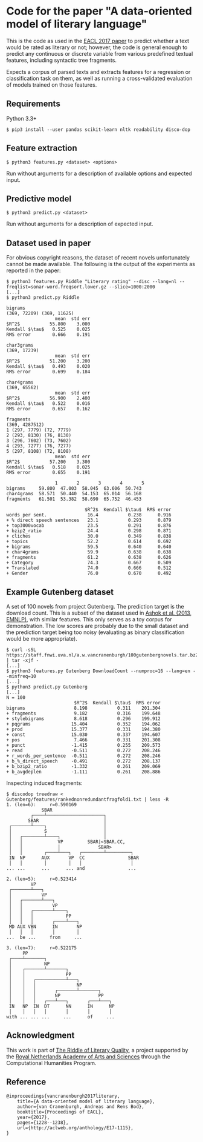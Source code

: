 Code for the paper "A data-oriented model of literary language"
===============================================================

This is the code as used in the [EACL 2017 paper](http://aclweb.org/anthology/E17-1115)
to predict whether a text would be rated as literary or not; however, the code
is general enough to predict any continuous or discrete variable from various
predefined textual features, including syntactic tree fragments.

Expects a corpus of parsed texts and extracts features for a regression or
classification task on them, as well as running a cross-validated evaluation
of models trained on those features.

Requirements
------------

Python 3.3+

    $ pip3 install --user pandas scikit-learn nltk readability disco-dop

Feature extraction
------------------

    $ python3 features.py <dataset> <options>

Run without arguments for a description of available options and expected input.

Predictive model
----------------

    $ python3 predict.py <dataset>

Run without arguments for a description of expected input.

Dataset used in paper
---------------------
For obvious copyright reasons, the dataset of recent novels unfortunately
cannot be made available. The following is the output of the experiments as
reported in the paper:

    $ python3 features.py Riddle "Literary rating" --disc --lang=nl --freqlist=sonar-word.freqsort.lower.gz --slice=1000:2000
    [...]
    $ python3 predict.py Riddle

    bigrams
    (369, 72209) (369, 11625)
                      mean  std err
    $R^2$           55.800    3.000
    Kendall $\tau$   0.525    0.025
    RMS error        0.666    0.191

    char3grams
    (369, 17239)
                      mean  std err
    $R^2$           51.200    3.200
    Kendall $\tau$   0.493    0.020
    RMS error        0.699    0.184

    char4grams
    (369, 65562)
                      mean  std err
    $R^2$           56.900    2.400
    Kendall $\tau$   0.522    0.016
    RMS error        0.657    0.162

    fragments
    (369, 4287512)
    1 (297, 7779) (72, 7779)
    2 (293, 8130) (76, 8130)
    3 (296, 7602) (73, 7602)
    4 (293, 7277) (76, 7277)
    5 (297, 8108) (72, 8108)
                      mean  std err
    $R^2$           57.200    3.300
    Kendall $\tau$   0.518    0.025
    RMS error        0.655    0.191

                      1       2       3       4       5
    bigrams     59.800  47.003  58.045  63.606  50.743
    char4grams  58.571  50.440  54.153  65.014  56.168
    fragments   61.501  53.382  58.690  65.752  46.453

                                 $R^2$  Kendall $\tau$  RMS error
    words per sent.               16.4           0.238      0.916
    + % direct speech sentences   23.1           0.293      0.879
    + top3000vocab                23.5           0.291      0.876
    + bzip2_ratio                 24.4           0.298      0.871
    + cliches                     30.0           0.349      0.838
    + topics                      52.2           0.614      0.692
    + bigrams                     59.5           0.640      0.640
    + char4grams                  59.9           0.638      0.638
    + fragments                   61.2           0.638      0.626
    + Category                    74.3           0.667      0.509
    + Translated                  74.0           0.666      0.512
    + Gender                      76.0           0.670      0.492


Example Gutenberg dataset
-------------------------
A set of 100 novels from project Gutenberg. The prediction target is the download count.
This is a subset of the dataset used in [Ashok et al. (2013, EMNLP)](http://aclweb.org/anthology/D13-1181),
with similar features.
This only serves as a toy corpus for demonstration. The low scores are probably
due to the small dataset and the prediction target being too noisy (evaluating as
binary classification would be more appropriate).

    $ curl -sSL https://staff.fnwi.uva.nl/a.w.vancranenburgh/100gutenbergnovels.tar.bz2 | tar -xjf -
    [...]
    $ python3 features.py Gutenberg DownloadCount --numproc=16 --lang=en --minfreq=10
    [...]
    $ python3 predict.py Gutenberg
    [...]
    N = 100
                             $R^2$  Kendall $\tau$  RMS error
    bigrams                  8.198           0.311    201.304
    + fragments              9.182           0.316    199.648
    + stylebigrams           8.618           0.296    199.912
    + pqgrams               15.404           0.352    194.062
    + prod                  15.377           0.331    194.380
    + const                 15.030           0.337    194.607
    + pos                    7.466           0.331    201.308
    + punct                 -1.415           0.255    209.573
    + read                  -0.511           0.272    208.246
    + r_words_per_sentence  -0.511           0.272    208.246
    + b_%_direct_speech     -0.491           0.272    208.137
    + b_bzip2_ratio         -1.332           0.261    209.069
    + b_avgdeplen           -1.111           0.261    208.886


Inspecting induced fragments:

    $ discodop treedraw < Gutenberg/features/rankednonredundantfragfold1.txt | less -R
    1. (len=6):     r=0.590169
                 SBAR
             ┌────┴─────────────────────┐
            SBAR                        │
     ┌───────┴────┐                     │
     │            S                     │
     │   ┌────────┴────┐                │
     │   │             VP         SBAR|<SBAR.CC,
     │   │             │              SBAR>
     │   │        ┌────┴───┐   ┌────────┴─────────┐
     IN  NP      AUX       VP  CC                SBAR
     │   │        │        │   │                  │
    ... ...      ...      ... and                ...

    2. (len=5):     r=0.523414
             VP
     ┌───────┴───┐
     │           VP
     │   ┌───────┴───┐
     │   │           VP
     │   │   ┌───────┴────┐
     │   │   │            PP
     │   │   │       ┌────┴───┐
     MD AUX VBN      IN       NP
     │   │   │       │        │
    ...  be ...     from     ...

    3. (len=7):     r=0.522175
          PP
     ┌────┴───────┐
     │            NP
     │    ┌───────┴───────┐
     │    │               PP
     │    │   ┌───────────┴───┐
     │    │   │               NP
     │    │   │       ┌───────┴───────┐
     │    │   │       NP              PP
     │    │   │   ┌───┴───┐       ┌───┴───┐
     IN   NP  IN  DT      NN      IN      NP
     │    │   │   │       │       │       │
    with ... ... ...     ...      of     ...


Acknowledgment
--------------
This work is part of [The Riddle of Literary Quality](http://literaryquality.huygens.knaw.nl),
a project supported by the [Royal Netherlands Academy of Arts and Sciences](http://www.knaw.nl)
through the Computational Humanities Program.

Reference
---------

    @inproceedings{vancranenburgh2017literary,
        title={A data-oriented model of literary language},
        author={van Cranenburgh, Andreas and Rens Bod},
        booktitle={Proceedings of EACL},
        year={2017},
        pages={1228--1238},
        url={http://aclweb.org/anthology/E17-1115},
    }

